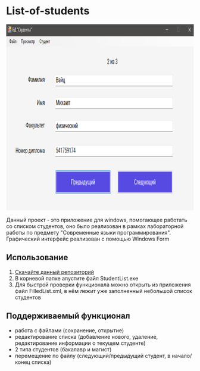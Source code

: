 # List-of-students

<img src="Preview.png" height="500">

Данный проект - это приложение для windows, помогающее работать со списком студентов, оно было реализован в рамках лабораторной работы по предмету "Современные языки программирования". Графический интерфейс реализован с помощью Windows Form

## Использование
1. [Скачайте данный репозиторий](https://github.com/Lagertt/List-of-students/archive/refs/heads/main.zip)
2. В корневой папке апустите файл StudentList.exe
3. Для быстрой проверки функционала можно открыть из приложения файл FilledList.xml, в нём лежит уже заполненный небольшой список студентов

## Поддерживаемый функционал
- работа с файлами (сохранение, открытие)
- редактирование списка (добавление нового, удаление, редактирование информации о текущем студенте)
- 2 типа студентов (бакалавр и магист)
- перемещение по файлу (следующий/предыдущий студент, в начало/конец списка)
